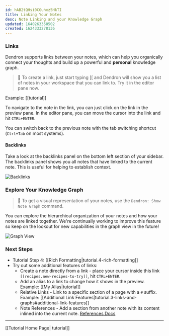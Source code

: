 ```yaml
---
id: hAB2tQHsi0CGuhxz5HkTI
title: Linking Your Notes
desc: Note Linking and your Knowledge Graph
updated: 1640263358502
created: 1624333278136
---
```


### Links

Dendron supports links between your notes, which can help you organically connect your thoughts and build up a powerful and **personal** knowledge graph.

> 🌱 To create a link, just start typing [[ and Dendron will show you a list of notes in your workspace that you can link to. Try it in the editor pane now.

Example: [[tutorial]]

To navigate to the note in the link, you can just click on the link in the preview pane. In the editor pane, you can move the cursor into the link and hit `CTRL+ENTER`.

You can switch back to the previous note with the tab switching shortcut (`Ctrl+Tab` on most systems).

#### Backlinks

Take a look at the backlinks panel on the bottom left section of your sidebar. The backlinks panel shows you all notes that have linked to the current note. This is useful for helping to establish context.

![Backlinks](https://org-dendron-public-assets.s3.amazonaws.com/images/tutorial-backlinks.png)

### Explore Your Knowledge Graph

> 🌱 To get a visual representation of your notes, use the `Dendron: Show Note Graph` command.

You can explore the hierarchical organization of your notes and how your notes are linked together. We're continually working to improve this feature so keep on the lookout for new capabilities in the graph view in the future!

![Graph View](https://org-dendron-public-assets.s3.amazonaws.com/images/tutorial-graph-view.png)

### Next Steps

- Tutorial Step 4: [[Rich Formatting|tutorial.4-rich-formatting]]
- Try out some additional features of links:
  - Create a note directly from a link - place your cursor inside this link `[[recipes.new-recipes-to-try]]`, hit `CTRL+ENTER`.
  - Add an alias to a link to change how it shows in the preview. Example: [[My Alias|tutorial]]
  - Relative Links - Link to a specific section of a page with a `#` suffix. Example: [[Additional Link Features|tutorial.3-links-and-graphs#additional-link-features]]
  - Note References - Add a section from another note with its content inlined into the current note. [References Docs](https://wiki.dendron.so/notes/f1af56bb-db27-47ae-8406-61a98de6c78c.html#note-reference)

---

[[Tutorial Home Page| tutorial]]
